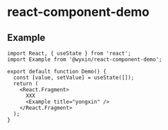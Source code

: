react-component-demo
===

## Example

```tsx mdx:preview
import React, { useState } from 'react';
import Example from '@wyxin/react-component-demo';

export default function Demo() {
  const [value, setValue] = useState([]);
  return (
    <React.Fragment>
      XXX
      <Example title="yongxin" />
    </React.Fragment>
  );
}
```